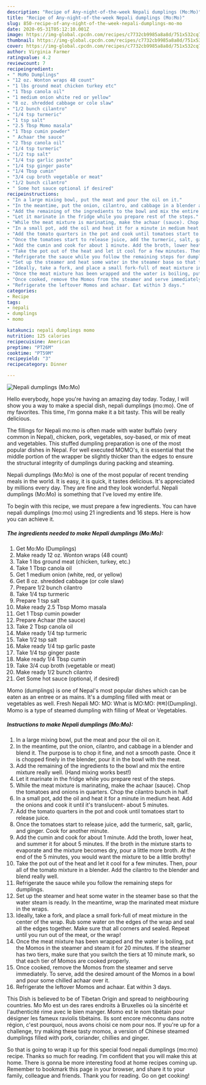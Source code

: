 ```yaml
---
description: "Recipe of Any-night-of-the-week Nepali dumplings (Mo:Mo)"
title: "Recipe of Any-night-of-the-week Nepali dumplings (Mo:Mo)"
slug: 850-recipe-of-any-night-of-the-week-nepali-dumplings-mo-mo
date: 2020-05-31T05:12:10.001Z
image: https://img-global.cpcdn.com/recipes/c7732cb9985a8a8d/751x532cq70/nepali-dumplings-momo-recipe-main-photo.jpg
thumbnail: https://img-global.cpcdn.com/recipes/c7732cb9985a8a8d/751x532cq70/nepali-dumplings-momo-recipe-main-photo.jpg
cover: https://img-global.cpcdn.com/recipes/c7732cb9985a8a8d/751x532cq70/nepali-dumplings-momo-recipe-main-photo.jpg
author: Virginia Farmer
ratingvalue: 4.2
reviewcount: 7
recipeingredient:
- " MoMo Dumplings"
- "12 oz. Wonton wraps 48 count"
- "1 lbs ground meat chicken turkey etc"
- "1 Tbsp canola oil"
- "1 medium onion white red or yellow"
- "8 oz. shredded cabbage or cole slaw"
- "1/2 bunch cilantro"
- "1/4 tsp turmeric"
- "1 tsp salt"
- "2.5 Tbsp Momo masala"
- "1 Tbsp cumin powder"
- " Achaar the sauce"
- "2 Tbsp canola oil"
- "1/4 tsp turmeric"
- "1/2 tsp salt"
- "1/4 tsp garlic paste"
- "1/4 tsp ginger paste"
- "1/4 Tbsp cumin"
- "3/4 cup broth vegetable or meat"
- "1/2 bunch cilantro"
- " Some hot sauce optional if desired"
recipeinstructions:
- "In a large mixing bowl, put the meat and pour the oil on it."
- "In the meantime, put the onion, cilantro, and cabbage in a blender and blend it. The purpose is to chop it fine, and not a smooth paste. Once it is chopped finely in the blender, pour it in the bowl with the meat."
- "Add the remaining of the ingredients to the bowl and mix the entire mixture really well. (Hand mixing works best!)"
- "Let it marinate in the fridge while you prepare rest of the steps."
- "While the meat mixture is marinating, make the achaar (sauce). Chop the tomatoes and onions in quarters. Chop the cilantro bunch in half."
- "In a small pot, add the oil and heat it for a minute in medium heat. Add the onions and cook it until it&#39;s translucent- about 5 minutes."
- "Add the tomato quarters in the pot and cook until tomatoes start to release juice."
- "Once the tomatoes start to release juice, add the turmeric, salt, garlic, and ginger. Cook for another minute."
- "Add the cumin and cook for about 1 minute. Add the broth, lower heat, and summer it for about 5 minutes. If the broth in the mixture starts to evaporate and the mixture becomes dry, pour a little more broth. At the end of the 5 minutes, you would want the mixture to be a little brothy!"
- "Take the pot out of the heat and let it cool for a few minutes. Then, pour all of the tomato mixture in a blender. Add the cilantro to the blender and blend really well."
- "Refrigerate the sauce while you follow the remaining steps for dumplings."
- "Set up the steamer and heat some water in the steamer base so that the water steam is ready. In the meantime, wrap the marinated meat mixture in the wraps."
- "Ideally, take a fork, and place a small fork-full of meat mixture in the center of the wrap. Rub some water on the edges of the wrap and seal all the edges together. Make sure that all corners and sealed. Repeat until you run out of the meat, or the wrap!"
- "Once the meat mixture has been wrapped and the water is boiling, put the Momos in the steamer and steam it for 20 minutes. If the steamer has two tiers, make sure that you switch the tiers at 10 minute mark, so that each tier of Momos are cooked properly."
- "Once cooked, remove the Momos from the steamer and serve immediately. To serve, add the desired amount of the Momos in a bowl and pour some chilled achaar over it."
- "Refrigerate the leftover Momos and achaar. Eat within 3 days."
categories:
- Recipe
tags:
- nepali
- dumplings
- momo

katakunci: nepali dumplings momo 
nutrition: 125 calories
recipecuisine: American
preptime: "PT26M"
cooktime: "PT59M"
recipeyield: "3"
recipecategory: Dinner

---
```



![Nepali dumplings (Mo:Mo)](https://img-global.cpcdn.com/recipes/c7732cb9985a8a8d/751x532cq70/nepali-dumplings-momo-recipe-main-photo.jpg)

Hello everybody, hope you're having an amazing day today. Today, I will show you a way to make a special dish, nepali dumplings (mo:mo). One of my favorites. This time, I'm gonna make it a bit tasty. This will be really delicious.

The fillings for Nepali mo:mo is often made with water buffalo (very common in Nepal), chicken, pork, vegetables, soy-based, or mix of meat and vegetables. This stuffed dumpling preparation is one of the most popular dishes in Nepal. For well executed MOMO&#39;s, it is essential that the middle portion of the wrapper be slightly thicker than the edges to ensure the structural integrity of dumplings during packing and steaming.

Nepali dumplings (Mo:Mo) is one of the most popular of recent trending meals in the world. It is easy, it is quick, it tastes delicious. It's appreciated by millions every day. They are fine and they look wonderful. Nepali dumplings (Mo:Mo) is something that I've loved my entire life.


To begin with this recipe, we must prepare a few ingredients. You can have nepali dumplings (mo:mo) using 21 ingredients and 16 steps. Here is how you can achieve it.

<!--inarticleads1-->

##### The ingredients needed to make Nepali dumplings (Mo:Mo):

1. Get  Mo:Mo (Dumplings)
1. Make ready 12 oz. Wonton wraps (48 count)
1. Take 1 lbs ground meat (chicken, turkey, etc.)
1. Take 1 Tbsp canola oil
1. Get 1 medium onion (white, red, or yellow)
1. Get 8 oz. shredded cabbage (or cole slaw)
1. Prepare 1/2 bunch cilantro
1. Take 1/4 tsp turmeric
1. Prepare 1 tsp salt
1. Make ready 2.5 Tbsp Momo masala
1. Get 1 Tbsp cumin powder
1. Prepare  Achaar (the sauce)
1. Take 2 Tbsp canola oil
1. Make ready 1/4 tsp turmeric
1. Take 1/2 tsp salt
1. Make ready 1/4 tsp garlic paste
1. Take 1/4 tsp ginger paste
1. Make ready 1/4 Tbsp cumin
1. Take 3/4 cup broth (vegetable or meat)
1. Make ready 1/2 bunch cilantro
1. Get  Some hot sauce (optional, if desired)


Momo (dumplings) is one of Nepal&#39;s most popular dishes which can be eaten as an entree or as mains. It&#39;s a dumpling filled with meat or vegetables as well. Fresh Nepali MO: MO: What is MO:MO: (मःमः)(Dumpling). Momo is a type of steamed dumpling with filling of Meat or Vegetables. 

<!--inarticleads2-->

##### Instructions to make Nepali dumplings (Mo:Mo):

1. In a large mixing bowl, put the meat and pour the oil on it.
1. In the meantime, put the onion, cilantro, and cabbage in a blender and blend it. The purpose is to chop it fine, and not a smooth paste. Once it is chopped finely in the blender, pour it in the bowl with the meat.
1. Add the remaining of the ingredients to the bowl and mix the entire mixture really well. (Hand mixing works best!)
1. Let it marinate in the fridge while you prepare rest of the steps.
1. While the meat mixture is marinating, make the achaar (sauce). Chop the tomatoes and onions in quarters. Chop the cilantro bunch in half.
1. In a small pot, add the oil and heat it for a minute in medium heat. Add the onions and cook it until it&#39;s translucent- about 5 minutes.
1. Add the tomato quarters in the pot and cook until tomatoes start to release juice.
1. Once the tomatoes start to release juice, add the turmeric, salt, garlic, and ginger. Cook for another minute.
1. Add the cumin and cook for about 1 minute. Add the broth, lower heat, and summer it for about 5 minutes. If the broth in the mixture starts to evaporate and the mixture becomes dry, pour a little more broth. At the end of the 5 minutes, you would want the mixture to be a little brothy!
1. Take the pot out of the heat and let it cool for a few minutes. Then, pour all of the tomato mixture in a blender. Add the cilantro to the blender and blend really well.
1. Refrigerate the sauce while you follow the remaining steps for dumplings.
1. Set up the steamer and heat some water in the steamer base so that the water steam is ready. In the meantime, wrap the marinated meat mixture in the wraps.
1. Ideally, take a fork, and place a small fork-full of meat mixture in the center of the wrap. Rub some water on the edges of the wrap and seal all the edges together. Make sure that all corners and sealed. Repeat until you run out of the meat, or the wrap!
1. Once the meat mixture has been wrapped and the water is boiling, put the Momos in the steamer and steam it for 20 minutes. If the steamer has two tiers, make sure that you switch the tiers at 10 minute mark, so that each tier of Momos are cooked properly.
1. Once cooked, remove the Momos from the steamer and serve immediately. To serve, add the desired amount of the Momos in a bowl and pour some chilled achaar over it.
1. Refrigerate the leftover Momos and achaar. Eat within 3 days.


This Dish is believed to be of Tibetan Origin and spread to neighbouring countries. Mo Mo est un des rares endroits à Bruxelles où la sincérité et l&#39;authenticité rime avec le bien manger. Momo est le nom tibétain pour désigner les fameux raviolis tibétains. Ils sont encore méconnu dans notre région, c&#39;est pourquoi, nous avons choisi ce nom pour nos. If you&#39;re up for a challenge, try making these tasty momos, a version of Chinese steamed dumplings filled with pork, coriander, chillies and ginger. 

So that is going to wrap it up for this special food nepali dumplings (mo:mo) recipe. Thanks so much for reading. I'm confident that you will make this at home. There is gonna be more interesting food at home recipes coming up. Remember to bookmark this page in your browser, and share it to your family, colleague and friends. Thank you for reading. Go on get cooking!
